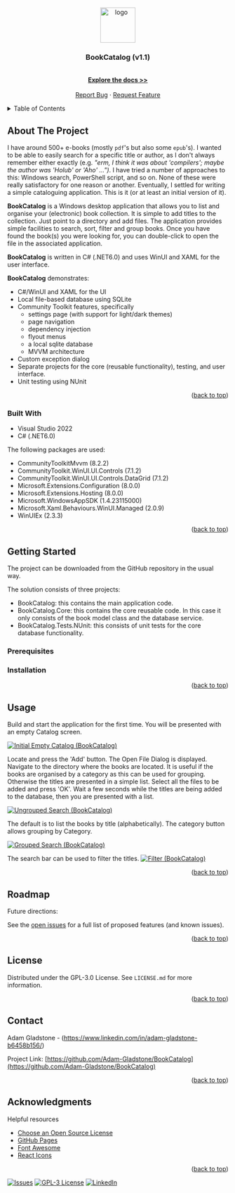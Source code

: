 <a name="readme-top"></a>

<!-- PROJECT LOGO -->
<br />
<div align="center">
  <a href="https://github.com/Adam-Gladstone/BookCatalog">
    <img src="BookCatalog/Assets/WindowIcon.ico" alt="logo" width="80" height="80">
  </a>

  <h3 align="center">BookCatalog (v1.1)</h3>

  <p align="center">
    <br />
    <a href="https://github.com/Adam-Gladstone/BookCatalog"><strong>Explore the docs >></strong></a>
    <br />
    <br />
    <a href="https://github.com/Adam-Gladstone/BookCatalog/issues">Report Bug</a>
    ·
    <a href="https://github.com/Adam-Gladstone/BookCatalog/issues">Request Feature</a>
  </p>
</div>

<!-- TABLE OF CONTENTS -->
<details>
  <summary>Table of Contents</summary>
  <ol>
    <li>
      <a href="#about-the-project">About The Project</a>
      <ul>
        <li><a href="#built-with">Built With</a></li>
      </ul>
    </li>
    <li>
      <a href="#getting-started">Getting Started</a>
      <ul>
        <li><a href="#prerequisites">Prerequisites</a></li>
        <li><a href="#installation">Installation</a></li>
      </ul>
    </li>
    <li><a href="#usage">Usage</a></li>
    <li><a href="#roadmap">Roadmap</a></li>
    <li><a href="#license">License</a></li>
    <li><a href="#contact">Contact</a></li>
    <li><a href="#acknowledgments">Acknowledgments</a></li>
  </ol>
</details>

<!-- ABOUT THE PROJECT -->
## About The Project
I have around 500+ e-books (mostly `pdf`'s but also some `epub`'s). I wanted to be able to easily search for a specific title or author, as I don't always remember either exactly (e.g. *"erm, I think it was about 'compilers'; maybe the author was 'Holub' or 'Aho' ...")*. I have tried a number of approaches to this: Windows search, PowerShell script, and so on. None of these were really satisfactory for one reason or another. Eventually, I settled for writing a simple cataloguing application. This is it (or at least an initial version of it).

__BookCatalog__ is a Windows desktop application that allows you to list and organise your (electronic) book collection. It is simple to add titles to the collection. Just point to a directory and add files. The application provides simple facilities to search, sort, filter and group books. Once you have found the book(s) you were looking for, you can double-click to open the file in the associated application.

__BookCatalog__ is written in C# (.NET6.0) and uses WinUI and XAML for the user interface.

__BookCatalog__ demonstrates:
- C#/WinUI and XAML for the UI
- Local file-based database using SQLite
- Community Toolkit features, specifically
    - settings page (with support for light/dark themes)
	- page navigation
	- dependency injection
	- flyout menus
	- a local sqlite database
	- MVVM architecture
- Custom exception dialog
- Separate projects for the core (reusable functionality), testing, and user interface.
- Unit testing using NUnit

<p align="right">(<a href="#readme-top">back to top</a>)</p>

### Built With

* Visual Studio 2022
* C# (.NET6.0)

The following packages are used:
* CommunityToolkitMvvm (8.2.2)
* CommunityToolkit.WinUI.UI.Controls (7.1.2)
* CommunityToolkit.WinUI.UI.Controls.DataGrid (7.1.2)
* Microsoft.Extensions.Configuration (8.0.0)
* Microsoft.Extensions.Hosting (8.0.0)
* Microsoft.WindowsAppSDK (1.4.23115000)
* Microsoft.Xaml.Behaviours.WinUI.Managed (2.0.9)
* WinUIEx (2.3.3)

<p align="right">(<a href="#readme-top">back to top</a>)</p>

<!-- GETTING STARTED -->
## Getting Started
The project can be downloaded from the GitHub repository in the usual way.

The solution consists of three projects:
* BookCatalog: this contains the main application code.
* BookCatalog.Core: this contains the core reusable code. In this case it only consists of the book model class and the database service.
* BookCatalog.Tests.NUnit: this consists of unit tests for the core database functionality.

### Prerequisites

### Installation

<p align="right">(<a href="#readme-top">back to top</a>)</p>

<!-- USAGE EXAMPLES -->
## Usage
Build and start the application for the first time. You will be presented with an empty Catalog screen. 

<a href="https://github.com/Adam-Gladstone/BookCatalog">
  <img src="Images/EmptyCatalog.png" alt="Initial Empty Catalog (BookCatalog)">
</a>

Locate and press the 'Add' button. The Open File Dialog is displayed. Navigate to the directory where the books are located. It is useful if the books are organised by a category as this can be used for grouping. Otherwise the titles are presented in a simple list. Select all the files to be added and press 'OK'. Wait a few seconds while the titles are being added to the database, then you are presented with a list.

<a href="https://github.com/Adam-Gladstone/BookCatalog">
  <img src="Images/UngroupedSearch.png" alt="Ungrouped Search (BookCatalog)">
</a>

The default is to list the books by title (alphabetically). The category button allows grouping by Category.

<a href="https://github.com/Adam-Gladstone/BookCatalog">
  <img src="Images/GroupedSearch.png" alt="Grouped Search (BookCatalog)">
</a>

<p></p>
The search bar can be used to filter the titles.

<a href="https://github.com/Adam-Gladstone/BookCatalog">
  <img src="Images/FilterTitle.png" alt="Filter (BookCatalog)">
</a>



<p align="right">(<a href="#readme-top">back to top</a>)</p>

<!-- ROADMAP -->
## Roadmap

Future directions:

See the [open issues](https://github.com/Adam-Gladstone/BookCatalog/issues) for a full list of proposed features (and known issues).

<p align="right">(<a href="#readme-top">back to top</a>)</p>

<!-- LICENSE -->
## License

Distributed under the GPL-3.0 License. See `LICENSE.md` for more information.

<p align="right">(<a href="#readme-top">back to top</a>)</p>

<!-- CONTACT -->
## Contact

Adam Gladstone - (https://www.linkedin.com/in/adam-gladstone-b6458b156/)

Project Link: [https://github.com/Adam-Gladstone/BookCatalog](https://github.com/Adam-Gladstone/BookCatalog)

<p align="right">(<a href="#readme-top">back to top</a>)</p>

<!-- ACKNOWLEDGMENTS -->
## Acknowledgments

Helpful resources

* [Choose an Open Source License](https://choosealicense.com)
* [GitHub Pages](https://pages.github.com)
* [Font Awesome](https://fontawesome.com)
* [React Icons](https://react-icons.github.io/react-icons/search)

<p align="right">(<a href="#readme-top">back to top</a>)</p>

<!-- PROJECT SHIELDS -->

[![Issues][issues-shield]][issues-url]
[![GPL-3 License][license-shield]][license-url]
[![LinkedIn][linkedin-shield]][linkedin-url]

<!-- MARKDOWN LINKS & IMAGES -->
<!-- https://www.markdownguide.org/basic-syntax/#reference-style-links -->

[issues-shield]: https://img.shields.io/github/issues/Adam-Gladstone/BookCatalog.svg?style=for-the-badge
[issues-url]: https://github.com/Adam-Gladstone/BookCatalog/issues

[license-shield]: https://img.shields.io/github/license/Adam-Gladstone/BookCatalog.svg?style=for-the-badge
[license-url]: https://github.com/Adam-Gladstone/BookCatalog/LICENSE.md

[linkedin-shield]: https://img.shields.io/badge/-LinkedIn-black.svg?style=for-the-badge&logo=linkedin&colorB=555
[linkedin-url]: https://www.linkedin.com/in/adam-gladstone-b6458b156/
                      
<a name="readme-top"></a>

